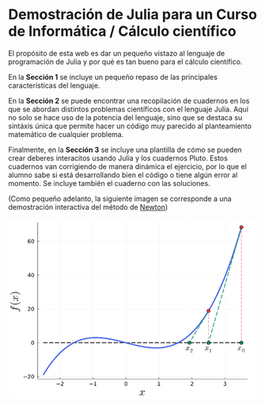 # Demostración de Julia para un Curso de Informática / Cálculo científico

El propósito de esta web es dar un pequeño vistazo al lenguaje de programación de Julia y por qué es tan bueno para el cálculo científico.

En la **Sección 1** se incluye un pequeño repaso de las principales características del lenguaje.

En la **Sección 2** se puede encontrar una recopilación de cuadernos en los que se abordan distintos problemas científicos con el lenguaje Julia. Aquí no solo se hace uso de la potencia del lenguaje, sino que se destaca su sintáxis única que permite hacer un código muy parecido al planteamiento matemático de cualquier problema.

Finalmente, en la **Sección 3** se incluye una plantilla de cómo se pueden crear deberes interacitos usando Julia y los cuadernos Pluto. Estos cuadernos van corrigiendo de manera dinámica el ejercicio, por lo que el alumno sabe si está desarrollando bien el código o tiene algún error al momento. Se incluye también el cuaderno con las soluciones.

(Como pequeño adelanto, la siguiente imagen se corresponde a una demostración interactiva del método de [Newton](notebooks_collection_integration_example))

![img](https://github.com/RayleighLord/Resources/blob/main/img/newton_sketch.png?raw=true)
